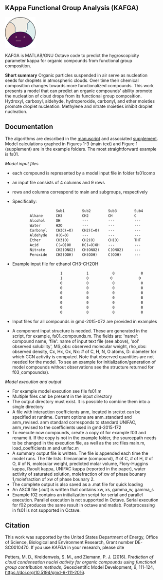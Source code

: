 ## KAppa Functional Group Analysis (KAFGA)
<img src="docs/Logo.png" width="100">

KAFGA is MATLAB/GNU Octave code to predict the hygroscopicity parameter kappa for organic compounds from functional group composition.

__Short summary__ Organic particles suspended in air serve as nucleation seeds for droplets in atmospheric clouds. Over time their chemical composition changes towards more functionalized compounds. This work presents a model that can predict an organic compounds' ability promote the nucleation of cloud drops from its functional group composition. Hydroxyl, carboxyl, aldehyde, hydroperoxide, carbonyl, and ether moieties promote droplet nucleation. Methylene and nitrate moieties inhibit droplet nucleation.

## Documentation
The algorithms are described in the [manuscript](docs/gmd-9-111-2016.pdf) and associated [supplement](docs/gmd-2015-172-si.pdf). Model calculations graphed in Figures 1-3 (main text) and Figure 1 (supplement) are in the example folders. The most straightforward example is fs01.<br>

_Model input files_
 - each compound is represented by a model input file in folder fs01comp
 - an input file consists of 4 columns and 9 rows
 - rows and columns correspond to main and subgroups, respectively
 - Specifically:

                           Sub1        Sub2        Sub3        Sub4
               Alkane      CH3         CH2         CH          C
               Alcohol     OH          ---         ---         ---
               Water       H2O         ---         ---         ---
               Carbonyl    CH3C(=O)    CH2(C=O)    ---         ---
               Aldehyde    H(C=O)      ---         ---         ---
               Ether       CH3(O)      CH2(O)      CH(O)       THF
               Acid        C(=O)OH     HC(=O)OH    ---         ---
               Nitrate     CH2(ONO2)   CH(ONO2)    C(ONO2)     ---
               Peroxide    CH2(OOH)    CH(OOH)     C(OOH)      ---

 - Example input file for ethanol CH3-CH2OH

                             1           1           0            0
                             1           0	        0            0
                             0           0           0            0
                             0           0           0            0
                             0           0           0            0
                             0           0           0            0
                             0           0           0            0
                             0           0           0            0
                             0           0           0            0
 - Input files for all compounds in gmd-2015-072 are provided in examples

 - A component input structure is needed. These are generated in the
   script, for example, fs01_compounds.m. The fields are: 'name':
   compound name, 'file': name of input text file (see above), 'sol'
   observed solubility', MS_obs: observed molecular weight, rho_obs:
   observed density, Cx, Hx, Ox, Nx: # of C, H, N, O atoms,  D:
   diameter for which CCN activity is computed. Note that observed
   quantities are not needed for the model. To see an example for
   initialization/generation of model compounds without observations
   see the structure returned for f03_compounds().

_Model execution and output_
 - For example model execution see file fs01.m
 - Multiple files can be present in the input directory
 - The output directory must exist. It is possible to combine them
   into a single directory
 - A file with interaction coefficients anm, located in src/txt can be
   specified at runtime. Current options are anm_standard and
   anm_revised. anm standard corresponds to standard UNIFAC,
   anm_revised to the coefficients used in gmd-2015-172
 - To execute now compounds, create a copy of for example f03 and
   rename it. If the copy is not in the example folder, the sourcepath
   needs to be changed in the execution file, as well as the src files
   main.m, load_coefficients.m and unifac.m
 - A summary output file is written. The file is appended each time
   the model runs. The file lists: filenamame (compound), # of C, # of H, # of O, # of N, molecular weight, predicted molar volume, Flory-Huggins kappa, Raoult kappa, UNIFAC kappa (reported in the paper), water
   activity of saturated solution, molefraction of xw of phase bounary
   1,molefraction of xw of phase bounary 2.
 - The complete output is also saved as a .mat file for quick loading
 - An ASCII file (.out) is written that contains xw, xs, gamma_w, gamma_s
 - Example f02 contains an initialization script for serial and
   parallel execution. Parallel execution is not supported in
   Octave. Serial execution for f02 produces the same result in octave
   and matlab. Postprocessing in fs01 is not supported in
   Octave.

## Citation
This work was supported by the United States Department of Energy, Office of Science, Biological and Environment Research, Grant number DE-SC0010470. If you use _KAFGA_ in your research, please cite

Petters, M. D., Kreidenweis, S. M., and Ziemann, P. J. (2016). <i> Prediction of cloud condensation nuclei activity for organic compounds using functional group contribution methods, </i> Geoscientific Model Development, 9, 111-124, https://doi.org/10.5194/gmd-9-111-2016.
